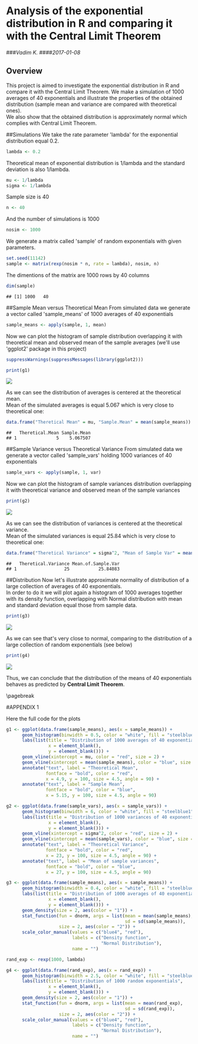 # Analysis of the exponential distribution in R and comparing it with the Central Limit Theorem



###_Vadim K._ 
####_2017-01-08_

## Overview
This project is aimed to investigate the exponential distribution in R and compare it with the Central Limit Theorem. We make a simulation of 1000 averages of 40 exponentials and illustrate the properties of the obtained distribution (sample mean and variance are compared with theoretical ones).  
We also show that the obtained distribution is approximately normal which complies with Central Limit Theorem.

##Simulations
We take the rate parameter 'lambda' for the exponential distribution equal 0.2.

```r
lambda <- 0.2
```

Theoretical mean of exponential distribution is 1/lambda and the standard deviation is also 1/lambda.

```r
mu <- 1/lambda
sigma <- 1/lambda
```

Sample size is 40

```r
n <- 40
```

And the number of simulations is 1000

```r
nosim <- 1000
```

We generate a matrix called 'sample' of random exponentials with given parameters. 

```r
set.seed(11142)
sample <- matrix(rexp(nosim * n, rate = lambda), nosim, n)
```

The dimentions of the matrix are 1000 rows by 40 columns 

```r
dim(sample)
```

```
## [1] 1000   40
```


##Sample Mean versus Theoretical Mean
From simulated data we generate a vector called 'sample_means' of 1000 averages of 40 exponentials

```r
sample_means <- apply(sample, 1, mean)
```

Now we can plot the histogram of sample distribution overlapping it with theoretical mean and observed mean of the sample averages (we'll use 'ggplot2' package in this project)

```r
suppressWarnings(suppressMessages(library(ggplot2)))
```




```r
print(g1)
```

![](Stat_inf_Project1_files/figure-html/unnamed-chunk-11-1.png)<!-- -->

As we can see the distribution of averages is centered at the theoretical mean.  
Mean of the simulated averages is equal 5.067 which is very close to theoretical one:

```r
data.frame("Theretical Mean" = mu, "Sample.Mean" = mean(sample_means))
```

```
##   Theretical.Mean Sample.Mean
## 1               5    5.067507
```


##Sample Variance versus Theoretical Variance
From simulated data we generate a vector called 'sample_vars' holding 1000 variances of 40 exponentials


```r
sample_vars <- apply(sample, 1, var)
```

Now we can plot the histogram of sample variances distribution overlapping it with theoretical variance and observed mean of the sample variances



```r
print(g2)
```

![](Stat_inf_Project1_files/figure-html/unnamed-chunk-15-1.png)<!-- -->

As we can see the distribution of variances is centered at the theoretical variance.    
Mean of the simulated variances is equal 25.84 which is very close to theoretical one:

```r
data.frame("Theretical Variance" = sigma^2, "Mean of Sample Var" = mean(sample_vars))
```

```
##   Theretical.Variance Mean.of.Sample.Var
## 1                  25           25.84083
```

##Distribution
Now let's illustrate approximate normality of distribution of a large collection of averages of 40 exponentials.  
In order to do it we will plot again a histogram of 1000 averages together with its density function, overlapping with Normal distribution with mean and standard deviation equal those from sample data.




```r
print(g3)
```

![](Stat_inf_Project1_files/figure-html/unnamed-chunk-18-1.png)<!-- -->

As we can see that's very close to normal, comparing to the distribution of a large collection of random exponentials (see below)



```r
print(g4)
```

![](Stat_inf_Project1_files/figure-html/unnamed-chunk-20-1.png)<!-- -->

Thus, we can conclude that the distribution of the means of 40 exponentials behaves as predicted by **Central Limit Theorem**.


\pagebreak

#APPENDIX 1

Here the full code for the plots


```r
g1 <- ggplot(data.frame(sample_means), aes(x = sample_means)) + 
      geom_histogram(binwidth = 0.5, color = "white", fill = "steelblue1") +
      labs(list(title = "Distribution of 1000 averages of 40 exponentials", 
                x = element_blank(),
                y = element_blank())) +
      geom_vline(xintercept = mu, color = "red", size = 2) +
      geom_vline(xintercept = mean(sample_means), color = "blue", size = 2) +
      annotate("text", label = "Theoretical Mean", 
               fontface = "bold", color = "red", 
               x = 4.9, y = 100, size = 4.5, angle = 90) + 
      annotate("text", label = "Sample Mean", 
               fontface = "bold", color = "blue", 
               x = 5.15, y = 100, size = 4.5, angle = 90)
```


```r
g2 <- ggplot(data.frame(sample_vars), aes(x = sample_vars)) + 
      geom_histogram(binwidth = 6, color = "white", fill = "steelblue1") +
      labs(list(title = "Distribution of 1000 variances of 40 exponentials", 
                x = element_blank(),
                y = element_blank())) +
      geom_vline(xintercept = sigma^2, color = "red", size = 2) +
      geom_vline(xintercept = mean(sample_vars), color = "blue", size = 2) +
      annotate("text", label = "Theoretical Variance", 
               fontface = "bold", color = "red", 
               x = 23, y = 100, size = 4.5, angle = 90) + 
      annotate("text", label = "Mean of sample variances", 
               fontface = "bold", color = "blue", 
               x = 27, y = 100, size = 4.5, angle = 90)
```


```r
g3 <- ggplot(data.frame(sample_means), aes(x = sample_means)) + 
      geom_histogram(binwidth = 0.4, color = "white", fill = "steelblue1", aes(y = ..density..)) +
      labs(list(title = "Distribution of 1000 averages of 40 exponentials", 
                x = element_blank(),
                y = element_blank())) +
      geom_density(size = 2, aes(color = "1")) + 
      stat_function(fun = dnorm, args = list(mean = mean(sample_means), 
                                             sd = sd(sample_means)), 
                    size = 2, aes(color = "2")) + 
      scale_color_manual(values = c("blue4", "red"),
                         labels = c("Density function",
                                    "Normal Distribution"),
                         name = "")
```


```r
rand_exp <- rexp(1000, lambda)

g4 <- ggplot(data.frame(rand_exp), aes(x = rand_exp)) + 
      geom_histogram(binwidth = 2.5, color = "white", fill = "steelblue1", aes(y = ..density..)) +
      labs(list(title = "Distribution of 1000 random exponentials", 
                x = element_blank(),
                y = element_blank())) +
      geom_density(size = 2, aes(color = "1")) + 
      stat_function(fun = dnorm, args = list(mean = mean(rand_exp), 
                                             sd = sd(rand_exp)), 
                    size = 2, aes(color = "2")) + 
      scale_color_manual(values = c("blue4", "red"),
                         labels = c("Density function",
                                    "Normal Distribution"),
                         name = "")
```








